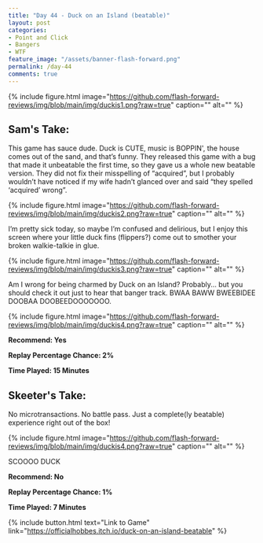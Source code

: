 ```yaml
---
title: "Day 44 - Duck on an Island (beatable)"
layout: post
categories:
- Point and Click
- Bangers
- WTF
feature_image: "/assets/banner-flash-forward.png"
permalink: /day-44
comments: true
---
```


{% include figure.html image="https://github.com/flash-forward-reviews/img/blob/main/img/duckis1.png?raw=true" caption="" alt="" %}

## Sam's Take:

This game has sauce dude. Duck is CUTE, music is BOPPIN', the house comes out of the sand, and that’s funny. They released this game with a bug that made it unbeatable the first time, so they gave us a whole new beatable version. They did not fix their misspelling of “acquired”, but I probably wouldn’t have noticed if my wife hadn’t glanced over and said “they spelled ‘acquired’ wrong”.

{% include figure.html image="https://github.com/flash-forward-reviews/img/blob/main/img/duckis2.png?raw=true" caption="" alt="" %}

I’m pretty sick today, so  maybe I’m confused and delirious, but I enjoy this screen where your little duck fins (flippers?) come out to smother your broken walkie-talkie in glue.

{% include figure.html image="https://github.com/flash-forward-reviews/img/blob/main/img/duckis3.png?raw=true" caption="" alt="" %}

Am I wrong for being charmed by Duck on an Island? Probably... but you should check it out just to hear that banger track. BWAA BAWW BWEEBIDEE DOOBAA DOOBEEDOOOOOOO.

{% include figure.html image="https://github.com/flash-forward-reviews/img/blob/main/img/duckis4.png?raw=true" caption="" alt="" %}

**Recommend: Yes**

**Replay Percentage Chance: 2%**

**Time Played: 15 Minutes**

## Skeeter's Take:

No microtransactions. No battle pass. Just a complete(ly beatable) experience right out of the box!

{% include figure.html image="https://github.com/flash-forward-reviews/img/blob/main/img/duckis4.png?raw=true" caption="" alt="" %}

SCOOOO DUCK

**Recommend: No** 

**Replay Percentage Chance: 1%**

**Time Played: 7 Minutes**

{% include button.html text="Link to Game" link="https://officialhobbes.itch.io/duck-on-an-island-beatable" %}